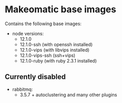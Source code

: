 # Makeomatic base images

Contains the following base images:

* node versions:
  - 12.1.0
  - 12.1.0-ssh (with openssh installed)
  - 12.1.0-vips (with libvips installed)
  - 12.1.0-vips-ssh (ssh+vips)
  - 12.1.0-ruby (with ruby 2.3.1 installed)

## Currently disabled

* rabbitmq:
  - 3.5.7 + autoclustering and many other plugins